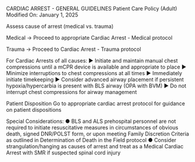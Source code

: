 CARDIAC ARREST - GENERAL GUIDELINES
Patient Care Policy (Adult)
Modified On: January 1, 2025

Assess cause of arrest (medical vs. trauma)

Medical → Proceed to appropriate Cardiac Arrest - Medical protocol

Trauma → Proceed to Cardiac Arrest - Trauma protocol

For Cardiac Arrests of all causes:
► Initiate and maintain manual chest compressions until a mCPR device is available and appropriate to place
► Minimize interruptions to chest compressions at all times
► Immediately initiate timekeeping
► Consider advanced airway placement if persistent hypoxia/hypercarbia is present with BLS airway (OPA with BVM)
► Do not interrupt chest compressions for airway management

Patient Disposition
Go to appropriate cardiac arrest protocol for guidance on patient dispositions

Special Considerations:
● BLS and ALS prehospital personnel are not required to initiate resuscitative measures in circumstances of obvious death, signed DNR/POLST form, or upon meeting Family Discretion Criteria as outlined in Determination of Death in the Field protocol
● Consider strangulation/hanging as causes of arrest and treat as a Medical Cardiac Arrest with SMR if suspected spinal cord injury

